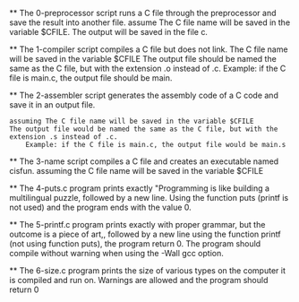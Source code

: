 ** The 0-preprocessor script runs a C file through the preprocessor and save the result into another file.
    assume The C file name will be saved in the variable $CFILE.
    The output will be saved in the file c.

** The 1-compiler script compiles a C file but does not link.
    The C file name will be saved in the variable $CFILE
    The output file should be named the same as the C file, but with the extension .o instead of .c.
        Example: if the C file is main.c, the output file should be main.

** The 2-assembler script generates the assembly code of a C code and save it in an output file.

    assuming The C file name will be saved in the variable $CFILE
    The output file would be named the same as the C file, but with the extension .s instead of .c.
        Example: if the C file is main.c, the output file would be main.s

** The 3-name script compiles a C file and creates an executable named cisfun.
    assuming the C file name will be saved in the variable $CFILE

** The 4-puts.c program prints exactly "Programming is like building a multilingual puzzle, followed by a new line.
    Using the function puts (printf is not used) and the program ends with the value 0.

** The 5-printf.c program prints exactly with proper grammar, but the outcome is a piece of art,, followed by a new line using the function printf (not using function puts), the program return 0. The program should compile without warning when using the -Wall gcc option.

** The 6-size.c program prints the size of various types on the computer it is compiled and run on. Warnings are allowed and the program should return 0

